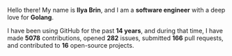 Hello there! My name is **Ilya Brin**, and I am a **software engineer** with a deep love for **Golang**.

I have been using GitHub for the past **14 years**, and during that time, I have made **5078** contributions, opened **282** issues, submitted **166** pull requests, and contributed to **16** open-source projects.
